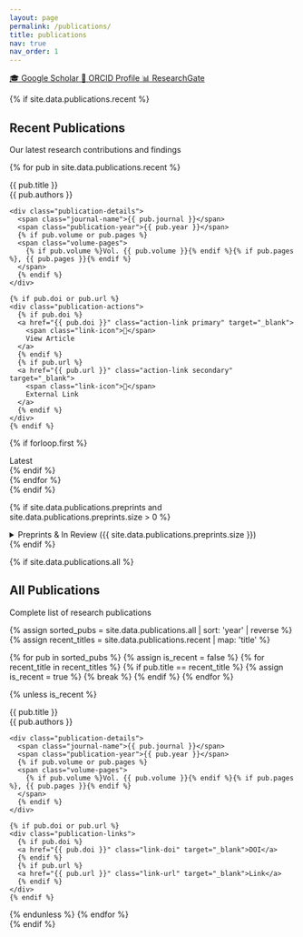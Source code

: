 ```yaml
---
layout: page
permalink: /publications/
title: publications
nav: true
nav_order: 1
---
```


<div class="publications-page">

<!-- External Profiles Links -->
<div class="external-profiles">
  <div class="profiles-header">
  </div>
  <div class="profiles-links">
    <a href="https://scholar.google.es/citations?user=JSX_hG8AAAAJ&hl=es" target="_blank" class="profile-link google-scholar">
      <span class="profile-icon">🎓</span>
      <span class="profile-text">Google Scholar</span>
    </a>
    <a href="https://orcid.org/0000-0001-9476-9272" target="_blank" class="profile-link orcid">
      <span class="profile-icon">🔗</span>
      <span class="profile-text">ORCID Profile</span>
    </a>
    <a href="https://www.researchgate.net/profile/Ananda-Pascual" target="_blank" class="profile-link researchgate">
      <span class="profile-icon">📊</span>
      <span class="profile-text">ResearchGate</span>
    </a>
  </div>
</div>

<!-- Recent Publications - Enhanced -->
{% if site.data.publications.recent %}
<div class="recent-publications-enhanced">
  <div class="section-header">
    <h2 class="section-title">Recent Publications</h2>
    <p class="section-subtitle">Our latest research contributions and findings</p>
  </div>

{% for pub in site.data.publications.recent %}
<div class="publication-item-enhanced {% if forloop.first %}featured{% endif %}">
  <div class="publication-main">
    <div class="publication-title">{{ pub.title }}</div>
    <div class="publication-authors">{{ pub.authors }}</div>
    
    <div class="publication-details">
      <span class="journal-name">{{ pub.journal }}</span>
      <span class="publication-year">{{ pub.year }}</span>
      {% if pub.volume or pub.pages %}
      <span class="volume-pages">
        {% if pub.volume %}Vol. {{ pub.volume }}{% endif %}{% if pub.pages %}, {{ pub.pages }}{% endif %}
      </span>
      {% endif %}
    </div>
    
    {% if pub.doi or pub.url %}
    <div class="publication-actions">
      {% if pub.doi %}
      <a href="{{ pub.doi }}" class="action-link primary" target="_blank">
        <span class="link-icon">📄</span>
        View Article
      </a>
      {% endif %}
      {% if pub.url %}
      <a href="{{ pub.url }}" class="action-link secondary" target="_blank">
        <span class="link-icon">🔗</span>
        External Link
      </a>
      {% endif %}
    </div>
    {% endif %}
  </div>
  
  {% if forloop.first %}
  <div class="featured-badge">Latest</div>
  {% endif %}
</div>
{% endfor %}
</div>
{% endif %}

<!-- Preprints - Minimized -->
{% if site.data.publications.preprints and site.data.publications.preprints.size > 0 %}
<div class="preprints-minimized">
  <details class="preprints-toggle">
    <summary class="preprints-summary">
      <span class="toggle-text">Preprints & In Review ({{ site.data.publications.preprints.size }})</span>
    </summary>
    <div class="preprints-content">
      {% for pub in site.data.publications.preprints %}
      <div class="preprint-item-minimal">
        <div class="preprint-title">{{ pub.title }}</div>
        <div class="preprint-meta">
          <span class="preprint-authors">{{ pub.authors }}</span>
          <span class="preprint-status">{{ pub.status | default: "Preprint" | capitalize }}</span>
        </div>
        {% if pub.doi or pub.url %}
        <div class="preprint-link">
          {% if pub.doi %}
          <a href="{{ pub.doi }}" target="_blank">View Preprint</a>
          {% elsif pub.url %}
          <a href="{{ pub.url }}" target="_blank">View Preprint</a>
          {% endif %}
        </div>
        {% endif %}
      </div>
      {% endfor %}
    </div>
  </details>
</div>
{% endif %}

<!-- All Publications - No Year Headers -->
{% if site.data.publications.all %}
<div class="all-publications">
  <div class="section-header">
    <h2 class="section-title">All Publications</h2>
    <p class="section-subtitle">Complete list of research publications</p>
  </div>

{% assign sorted_pubs = site.data.publications.all | sort: 'year' | reverse %}
{% assign recent_titles = site.data.publications.recent | map: 'title' %}

{% for pub in sorted_pubs %}
{% assign is_recent = false %}
{% for recent_title in recent_titles %}
  {% if pub.title == recent_title %}
    {% assign is_recent = true %}
    {% break %}
  {% endif %}
{% endfor %}

{% unless is_recent %}
<div class="publication-item-standard">
  <div class="publication-content">
    <div class="publication-title">{{ pub.title }}</div>
    <div class="publication-authors">{{ pub.authors }}</div>
    
    <div class="publication-details">
      <span class="journal-name">{{ pub.journal }}</span>
      <span class="publication-year">{{ pub.year }}</span>
      {% if pub.volume or pub.pages %}
      <span class="volume-pages">
        {% if pub.volume %}Vol. {{ pub.volume }}{% endif %}{% if pub.pages %}, {{ pub.pages }}{% endif %}
      </span>
      {% endif %}
    </div>
    
    {% if pub.doi or pub.url %}
    <div class="publication-links">
      {% if pub.doi %}
      <a href="{{ pub.doi }}" class="link-doi" target="_blank">DOI</a>
      {% endif %}
      {% if pub.url %}
      <a href="{{ pub.url }}" class="link-url" target="_blank">Link</a>
      {% endif %}
    </div>
    {% endif %}
  </div>
</div>
{% endunless %}
{% endfor %}
</div>
{% endif %}

</div>